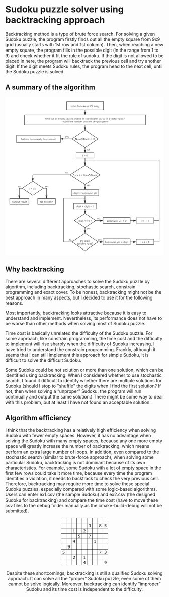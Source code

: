 # Sudoku puzzle solver using backtracking approach

Backtracking method is a type of brute force search. For solving a given Sudoku puzzle, the program firstly finds out all the empty square from 9x9 grid (usually starts with 1st row and 1st column). Then, when reaching a new empty square, the program fills in the possible digit (in the range from 1 to 9) and check whether it fit the rule of sudoku. If the digit is not allowed to be placed in here, the program will backtrack the previous cell and try another digit. If the digit meets Sudoku rules, the program head to the next cell, until the Sudoku puzzle is solved.

## A summary of the algorithm

![image](https://github.com/zhou9539/hello-world/blob/main/Sudoku%20Solver%20-%20Flow%20Chart.png)

## Why backtracking

There are several different approaches to solve the Sudoku puzzle by algorithm, including backtracking, stochastic search, constrain programming and exact cover. To be honest, backtracking might not be the best approach in many aspects, but I decided to use it for the following reasons.

Most importantly, backtracking looks attractive because it is easy to understand and implement. Nevertheless, its performance does not have to be worse than other methods when solving most of Sudoku puzzle. 

Time cost is basically unrelated the difficulty of the Sudoku puzzle. For some approach, like constrain programming, the time cost and the difficulty to implement will rise sharply when the difficulty of Sudoku increasing. I have tried to understand the constrain programming. Frankly, although it seems that I can still implement this approach for simple Sudoku, it is difficult to solve the difficult Sudoku.

Some Sudoku could be not solution or more than one solution, which can be identified using backtracking. When I considered whether to use stochastic search, I found it difficult to identify whether there are multiple solutions for Sudoku (should I stop to "shuffle" the digits when I find the first solution? If not, then when solving a “unproper” Sudoku, the program will run continually and output the same solution.) There might be some way to deal with this problem, but at least I have not found an acceptable solution.

## Algorithm efficiency

I think that the backtracking has a relatively high efficiency when solving Sudoku with fewer empty spaces. However, it has no advantage when solving the Sudoku with many empty spaces, because any one more empty space will greatly increase the number of backtracking, which means perform an extra large number of loops. In addition, even compared to the stochastic search (similar to brute-force approach), when solving some particular Sudoku, backtracking is not dominant because of its own characteristics. For example, some Sudoku with a lot of empty space in the first few rows could take it more time, because every time the program identifies a violation, it needs to backtrack to check the very previous cell. Therefore, backtracking may require more time to solve these special Sudoku puzzles, especially compared with some logic-based algorithms. Users can enter ex1.csv (the sample Sudoku) and ex2.csv (the designed Sudoku for backtracking) and compare the time cost (have to move these csv files to the debug folder manually as the cmake-build-debug will not be submitted).

<div align=center><img src='https://github.com/zhou9539/hello-world/blob/main/Sudoku_puzzle_hard_for_brute_force.svg.png' width="150" height="150" alt="A Sudoku designed to work against the brute force algorithm"/)</div>

Despite these shortcomings, backtracking is still a qualified Sudoku solving approach. It can solve all the “proper” Sudoku puzzle, even some of them cannot be solve logically. Moreover, backtracking can identify “improper” Sudoku and its time cost is independent to the difficulty.
